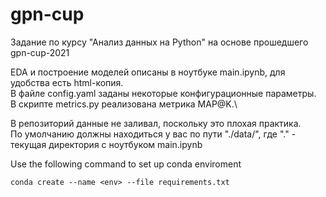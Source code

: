 # gpn-cup
Задание по курсу "Анализ данных на Python" на основе прошедшего gpn-cup-2021

EDA и построение моделей описаны в ноутбуке main.ipynb, для удобства есть html-копия.\
В файле config.yaml заданы некоторые конфигурационные параметры.\
В скрипте metrics.py реализована метрика MAP@K.\

В репозиторий данные не заливал, поскольку это плохая практика.\
По умолчанию должны находиться у вас по пути "./data/", где "." - текущая директория с ноутбуком main.ipynb


Use the following command to set up conda enviroment
```
conda create --name <env> --file requirements.txt
```
